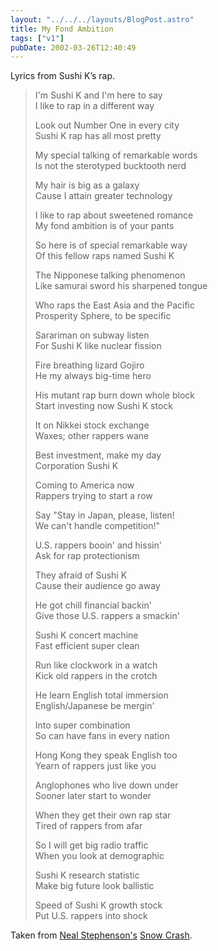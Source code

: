 ```yaml
---
layout: "../../../layouts/BlogPost.astro"
title: My Fond Ambition
tags: ["v1"]
pubDate: 2002-03-26T12:40:49
---
```


Lyrics from Sushi K&#8217;s rap.

> I'm Sushi K and I'm here to say<br />
> I like to rap in a different way<br />
>
> Look out Number One in every city<br />
> Sushi K rap has all most pretty<br />
>
> My special talking of remarkable words<br />
> Is not the sterotyped bucktooth nerd<br />
>
> My hair is big as a galaxy<br />
> Cause I attain greater technology<br />
>
> I like to rap about sweetened romance<br />
> My fond ambition is of your pants<br />
>
> So here is of special remarkable way<br />
> Of this fellow raps named Sushi K<br />
>
> The Nipponese talking phenomenon<br />
> Like samurai sword his sharpened tongue<br />
>
> Who raps the East Asia and the Pacific<br />
> Prosperity Sphere, to be specific<br />
>
> Sarariman on subway listen<br />
> For Sushi K like nuclear fission<br />
>
> Fire breathing lizard Gojiro<br />
> He my always big-time hero<br />
>
> His mutant rap burn down whole block<br />
> Start investing now Sushi K stock<br />
>
> It on Nikkei stock exchange<br />
> Waxes; other rappers wane<br />
>
> Best investment, make my day<br />
> Corporation Sushi K<br />
>
> Coming to America now<br />
> Rappers trying to start a row<br />
>
> Say "Stay in Japan, please, listen!<br />
> We can't handle competition!"<br />
>
> U.S. rappers booin' and hissin'<br />
> Ask for rap protectionism<br />
>
> They afraid of Sushi K<br />
> Cause their audience go away<br />
>
> He got chill financial backin'<br />
> Give those U.S. rappers a smackin'<br />
>
> Sushi K concert machine<br />
> Fast efficient super clean<br />
>
> Run like clockwork in a watch<br />
> Kick old rappers in the crotch<br />
>
> He learn English total immersion<br />
> English/Japanese be mergin'<br />
>
> Into super combination<br />
> So can have fans in every nation<br />
>
> Hong Kong they speak English too<br />
> Yearn of rappers just like you<br />
>
> Anglophones who live down under<br />
> Sooner later start to wonder<br />
>
> When they get their own rap star<br />
> Tired of rappers from afar<br />
>
> So I will get big radio traffic<br />
> When you look at demographic<br />
>
> Sushi K research statistic<br />
> Make big future look ballistic<br />
>
> Speed of Sushi K growth stock<br />
> Put U.S. rappers into shock<br />

Taken from [Neal Stephenson's](http://www.well.com/user/neal/ "Neal Stephenson's website") [Snow Crash](http://www.amazon.co.uk/exec/obidos/ASIN/0140232923/ohsky "Snow Crash on Amazon.co.uk").
